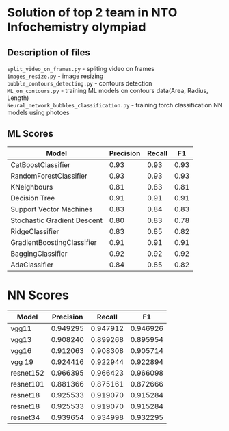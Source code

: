 # Solution of top 2 team in NTO Infochemistry olympiad

## Description of files

`split_video_on_frames.py` - spliting video on frames <br>
`images_resize.py` - image resizing <br>
`bubble_contours_detecting.py` - contours detection <br>
`ML_on_contours.py` - training ML models on contours data(Area, Radius, Length) <br>
`Neural_network_bubbles_classification.py` - training torch classification NN models using photoes

## ML Scores

| Model  | Precision | Recall | F1 |
| ------------- | ------------- | ------------- | ------------- |
| CatBoostClassifier | 0.93 | 0.93 | 0.93 |
| RandomForestClassifier | 0.93 | 0.93 | 0.93 |
| KNeighbours | 0.81 | 0.83 | 0.81 |
| Decision Tree | 0.91 | 0.91 | 0.91 |
| Support Vector Machines | 0.83 | 0.84 | 0.83 |
| Stochastic Gradient Descent | 0.80 | 0.83 | 0.78 |
| RidgeClassifier | 0.83 | 0.85 | 0.82 |
| GradientBoostingClassifier | 0.91 | 0.91 | 0.91 |
| BaggingClassifier | 0.92 | 0.92 | 0.92 |
| AdaClassifier | 0.84 | 0.85 | 0.82 |

# NN Scores

| Model  | Precision | Recall | F1 |
| ------------- | ------------- | ------------- | ------------- |
| vgg11 | 0.949295 | 0.947912 | 0.946926 |
| vgg13 | 0.908240 | 0.899268 | 0.895954 |
| vgg16 | 0.912063 | 0.908308 | 0.905714 |
| vgg 19 | 0.924416 | 0.922944 | 0.922894 |
| resnet152 | 0.966395 | 0.966423 | 0.966098 |
| resnet101 | 0.881366 | 0.875161 | 0.872666 |
| resnet18 | 0.925533 | 0.919070 | 0.915284 |
| resnet18 | 0.925533 | 0.919070 | 0.915284 |
| resnet34 | 0.939654 | 0.934998 | 0.932295 |
